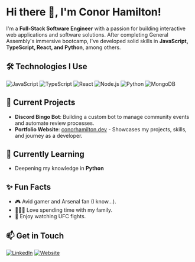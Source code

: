 # Hi there 👋, I'm Conor Hamilton!

I'm a **Full-Stack Software Engineer** with a passion for building interactive web applications and software solutions. After completing General Assembly's immersive bootcamp, I've developed solid skills in **JavaScript, TypeScript, React, and Python**, among others.

## 🛠️ Technologies I Use
![JavaScript](https://img.shields.io/badge/-JavaScript-EDD222?style=flat-square&logo=javascript&logoColor=black)
![TypeScript](https://img.shields.io/badge/-TypeScript-3178C6?style=flat-square&logo=typescript&logoColor=white)
![React](https://img.shields.io/badge/-React-61DAFB?style=flat-square&logo=react&logoColor=black)
![Node.js](https://img.shields.io/badge/-Node.js-339933?style=flat-square&logo=node.js&logoColor=white)
![Python](https://img.shields.io/badge/-Python-3776AB?style=flat-square&logo=python&logoColor=white)
![MongoDB](https://img.shields.io/badge/-MongoDB-47A248?style=flat-square&logo=mongodb&logoColor=white)

## 🔭 Current Projects
- **Discord Bingo Bot**: Building a custom bot to manage community events and automate review processes.
- **Portfolio Website**: [conorhamilton.dev](https://conorhamilton.dev) - Showcases my projects, skills, and journey as a developer.

## 🌱 Currently Learning
- Deepening my knowledge in **Python**

## ✨ Fun Facts
- 🎮 Avid gamer and Arsenal fan (I know...).
- 👨‍👩‍👧 Love spending time with my family.
- 🥋 Enjoy watching UFC fights.

## 📫 Get in Touch
[![LinkedIn](https://img.shields.io/badge/LinkedIn-0A66C2?style=for-the-badge&logo=linkedin&logoColor=white)](https://www.linkedin.com/in/conor-hamilton) 
[![Website](https://img.shields.io/badge/Portfolio-4285F4?style=for-the-badge&logo=google-chrome&logoColor=white)](https://conorhamilton.dev)
